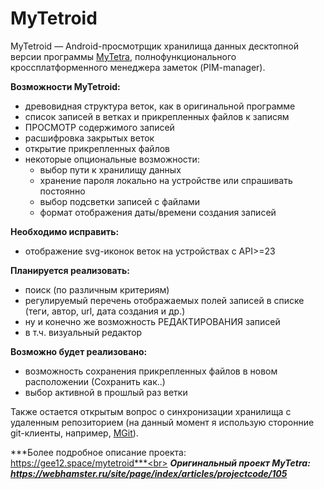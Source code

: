 # MyTetroid

MyTetroid — Android-просмотрщик хранилища данных десктопной версии программы [MyTetra](https://github.com/xintrea/mytetra_dev), полнофункционального кроссплатформенного менеджера заметок (PIM-manager).

**Возможности MyTetroid:**
* древовидная структура веток, как в оригинальной программе
* список записей в ветках и прикрепленных файлов к записям
* ПРОСМОТР содержимого записей
* расшифровка закрытых веток
* открытие прикрепленных файлов
* некоторые опциональные возможности:
    * выбор пути к хранилищу данных
    * хранение пароля локально на устройстве или спрашивать постоянно
    * выбор подсветки записей с файлами
    * формат отображения даты/времени создания записей

**Необходимо исправить:**
* отображение svg-иконок веток на устройствах с API>=23

**Планируется реализовать:**
* поиск (по различным критериям)
* регулируемый перечень отображаемых полей записей в списке (теги, автор, url, дата создания и др.)
* ну и конечно же возможность РЕДАКТИРОВАНИЯ записей
* в т.ч. визуальный редактор

**Возможно будет реализовано:**
* возможность сохранения прикрепленных файлов в новом расположении (Сохранить как..)
* выбор активной в прошлый раз ветки

Также остается открытым вопрос о синхронизации хранилища с удаленным репозиторием (на данный момент я использую сторонние git-клиенты, например, [MGit](https://play.google.com/store/apps/details?id=com.manichord.mgit)).

***Более подробное описание проекта: https://gee12.space/mytetroid***<br>
***Оригинальный проект MyTetra: https://webhamster.ru/site/page/index/articles/projectcode/105***
